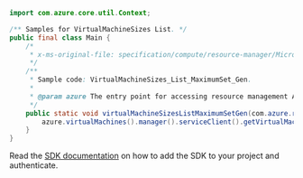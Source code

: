 ```java
import com.azure.core.util.Context;

/** Samples for VirtualMachineSizes List. */
public final class Main {
    /*
     * x-ms-original-file: specification/compute/resource-manager/Microsoft.Compute/stable/2021-11-01/examples/compute/VirtualMachineSizes_List_MaximumSet_Gen.json
     */
    /**
     * Sample code: VirtualMachineSizes_List_MaximumSet_Gen.
     *
     * @param azure The entry point for accessing resource management APIs in Azure.
     */
    public static void virtualMachineSizesListMaximumSetGen(com.azure.resourcemanager.AzureResourceManager azure) {
        azure.virtualMachines().manager().serviceClient().getVirtualMachineSizes().list("-e", Context.NONE);
    }
}
```

Read the [SDK documentation](https://github.com/Azure/azure-sdk-for-java/blob/azure-resourcemanager_2.14.0/sdk/resourcemanager/azure-resourcemanager/README.md) on how to add the SDK to your project and authenticate.
